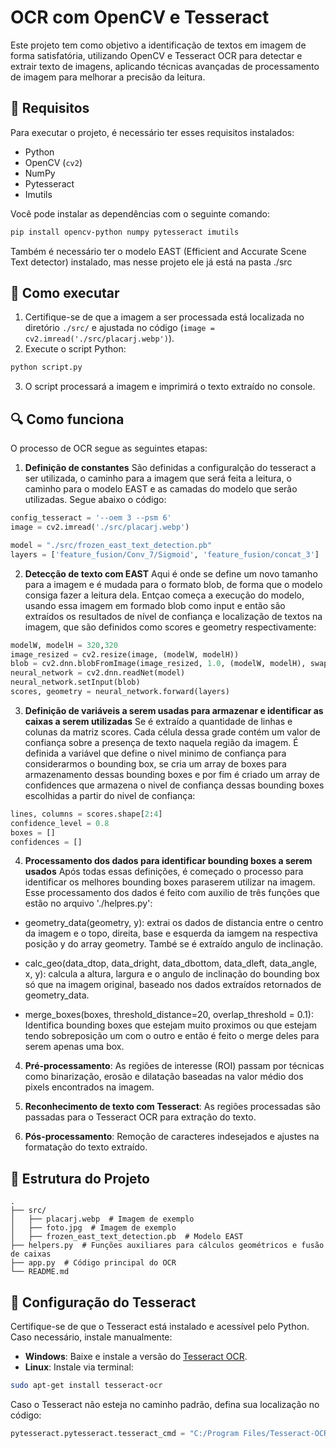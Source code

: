 
# OCR com OpenCV e Tesseract

Este projeto tem como objetivo a identificação de textos em imagem de forma satisfatória, utilizando OpenCV e Tesseract OCR para detectar e extrair texto de imagens, aplicando técnicas avançadas de processamento de imagem para melhorar a precisão da leitura.

## 📌 Requisitos

Para executar o projeto, é necessário ter esses requisitos instalados:

- Python
- OpenCV (`cv2`)
- NumPy
- Pytesseract
- Imutils

Você pode instalar as dependências com o seguinte comando:

```sh
pip install opencv-python numpy pytesseract imutils
```
Também é necessário ter o modelo EAST (Efficient and Accurate Scene Text detector) instalado, mas nesse projeto ele já está na pasta ./src

## 🚀 Como executar

1. Certifique-se de que a imagem a ser processada está localizada no diretório `./src/` e ajustada no código (`image = cv2.imread('./src/placarj.webp')`).
2. Execute o script Python:

```sh
python script.py
```

3. O script processará a imagem e imprimirá o texto extraído no console.

## 🔍 Como funciona

O processo de OCR segue as seguintes etapas:

1. **Definição de constantes**
São definidas a configuralção do tesseract a ser utilizada, o caminho para a imagem que será feita a leitura, o caminho para o modelo EAST e as camadas do modelo que serão utilizadas. Segue abaixo o código: 

```python
config_tesseract = '--oem 3 --psm 6'
image = cv2.imread('./src/placarj.webp')

model = "./src/frozen_east_text_detection.pb"
layers = ['feature_fusion/Conv_7/Sigmoid', 'feature_fusion/concat_3']
```

2. **Detecção de texto com EAST**
Aqui é onde se define um novo tamanho para a imagem e é mudada para o formato blob, de forma que o modelo consiga fazer a leitura dela. Entçao começa a execução do modelo, usando essa imagem em formado blob como input e então são extraídos os resultados de nível de confiança e localização de textos na imagem, que são definidos como scores e geometry respectivamente:

```python
modelW, modelH = 320,320
image_resized = cv2.resize(image, (modelW, modelH))
blob = cv2.dnn.blobFromImage(image_resized, 1.0, (modelW, modelH), swapRB=True, crop=False)
neural_network = cv2.dnn.readNet(model)
neural_network.setInput(blob)
scores, geometry = neural_network.forward(layers)
```

3. **Definição de variáveis a serem usadas para armazenar e identificar as caixas a serem utilizadas**
Se é extraído a quantidade de linhas e colunas da matriz scores. Cada célula dessa grade contém um valor de confiança sobre a presença de texto naquela região da imagem. É definida a variável que define o nivel minimo de confiança para considerarmos o bounding box, se cria um array de boxes para armazenamento dessas bounding boxes e por fim é criado um array de confidences que armazena o nivel de confiança dessas bounding boxes escolhidas a partir do nivel de confiança:

```python
lines, columns = scores.shape[2:4]
confidence_level = 0.8
boxes = []
confidences = []
```
4. **Processamento dos dados para identificar bounding boxes a serem usados**
Após todas essas definições, é começado o processo para identificar os melhores bounding boxes paraserem utilizar na imagem. Esse processamento dos dados é feito com auxilio de três funções que estão no arquivo './helpres.py':

- geometry_data(geometry, y): extrai os dados de distancia entre o centro da imagem e o topo, direita, base e esquerda da iamgem na respectiva posição y do array geometry. També se é extraído angulo de inclinação.

- calc_geo(data_dtop, data_dright, data_dbottom, data_dleft, data_angle, x, y):  calcula a altura, largura e o angulo de inclinação do bounding box só que na imagem original, baseado nos dados extraídos retornados de geometry_data.

- merge_boxes(boxes, threshold_distance=20, overlap_threshold = 0.1): Identifica bounding boxes que estejam muito proximos ou que estejam tendo sobreposição um com o outro e então é feito o merge deles para serem apenas uma box.

4. **Pré-processamento**: As regiões de interesse (ROI) passam por técnicas como binarização, erosão e dilatação baseadas na valor médio dos pixels encontrados na imagem.

5. **Reconhecimento de texto com Tesseract**: As regiões processadas são passadas para o Tesseract OCR para extração do texto.

6. **Pós-processamento**: Remoção de caracteres indesejados e ajustes na formatação do texto extraído.

## 📂 Estrutura do Projeto

```
.
├── src/
│   ├── placarj.webp  # Imagem de exemplo
│   ├── foto.jpg  # Imagem de exemplo
│   ├── frozen_east_text_detection.pb  # Modelo EAST
├── helpers.py  # Funções auxiliares para cálculos geométricos e fusão de caixas
├── app.py  # Código principal do OCR
└── README.md
```

## 📌 Configuração do Tesseract

Certifique-se de que o Tesseract está instalado e acessível pelo Python. Caso necessário, instale manualmente:

- **Windows**: Baixe e instale a versão do [Tesseract OCR](https://github.com/UB-Mannheim/tesseract/wiki).
- **Linux**: Instale via terminal:

```sh
sudo apt-get install tesseract-ocr
```

Caso o Tesseract não esteja no caminho padrão, defina sua localização no código:

```python
pytesseract.pytesseract.tesseract_cmd = "C:/Program Files/Tesseract-OCR/tesseract.exe"
```


